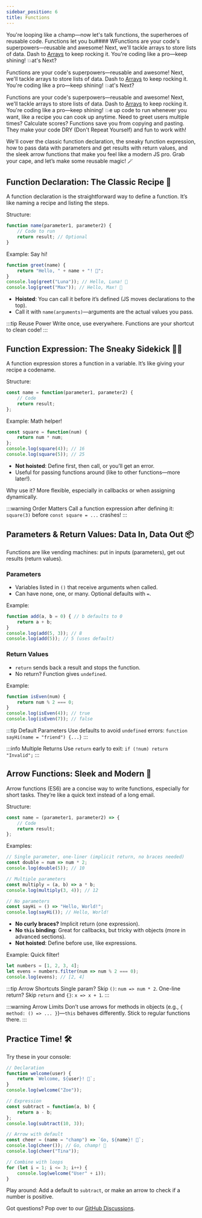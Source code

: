 ```yaml
---
sidebar_position: 6
title: Functions
---
```



You're looping like a champ—now let's talk functions, the superheroes of reusable code. Functions let you bu#### WFunctions are your code's superpowers—reusable and awesome! Next, we'll tackle arrays to store lists of data. Dash to [Arrays](./arrays.md) to keep rocking it. You're coding like a pro—keep shining! 💥at's Next?

Functions are your code's superpowers—reusable and awesome! Next, we'll tackle arrays to store lists of data. Dash to [Arrays](./arrays.md) to keep rocking it. You're coding like a pro—keep shining! 💥at's Next?

Functions are your code's superpowers—reusable and awesome! Next, we'll tackle arrays to store lists of data. Dash to [Arrays](./arrays.md) to keep rocking it. You're coding like a pro—keep shining! 💥e up code to run whenever you want, like a recipe you can cook up anytime. Need to greet users multiple times? Calculate scores? Functions save you from copying and pasting. They make your code DRY (Don't Repeat Yourself) and fun to work with!

We'll cover the classic function declaration, the sneaky function expression, how to pass data with parameters and get results with return values, and the sleek arrow functions that make you feel like a modern JS pro. Grab your cape, and let’s make some reusable magic! 🪄

## Function Declaration: The Classic Recipe 🍳

A function declaration is the straightforward way to define a function. It’s like naming a recipe and listing the steps.

Structure:

```javascript
function name(parameter1, parameter2) {
    // Code to run
    return result; // Optional
}
```

Example: Say hi!

```javascript
function greet(name) {
    return "Hello, " + name + "! 👋";
}
console.log(greet("Luna")); // Hello, Luna! 👋
console.log(greet("Max")); // Hello, Max! 👋
```

- **Hoisted**: You can call it before it’s defined (JS moves declarations to the top).
- Call it with `name(arguments)`—arguments are the actual values you pass.

:::tip Reuse Power
Write once, use everywhere. Functions are your shortcut to clean code!
:::

## Function Expression: The Sneaky Sidekick 🕵️‍♂️

A function expression stores a function in a variable. It’s like giving your recipe a codename.

Structure:

```javascript
const name = function(parameter1, parameter2) {
    // Code
    return result;
};
```

Example: Math helper!

```javascript
const square = function(num) {
    return num * num;
};
console.log(square(4)); // 16
console.log(square(5)); // 25
```

- **Not hoisted**: Define first, then call, or you’ll get an error.
- Useful for passing functions around (like to other functions—more later!).

Why use it? More flexible, especially in callbacks or when assigning dynamically.

:::warning Order Matters
Call a function expression after defining it: `square(3)` before `const square = ...` crashes!
:::

## Parameters & Return Values: Data In, Data Out 📦

Functions are like vending machines: put in inputs (parameters), get out results (return values).

### Parameters

- Variables listed in `()` that receive arguments when called.
- Can have none, one, or many. Optional defaults with `=`.

Example:

```javascript
function add(a, b = 0) { // b defaults to 0
    return a + b;
}
console.log(add(5, 3)); // 8
console.log(add(5)); // 5 (uses default)
```

### Return Values

- `return` sends back a result and stops the function.
- No return? Function gives `undefined`.

Example:

```javascript
function isEven(num) {
    return num % 2 === 0;
}
console.log(isEven(4)); // true
console.log(isEven(7)); // false
```

:::tip Default Parameters
Use defaults to avoid `undefined` errors: `function sayHi(name = "friend") {...}`
:::

:::info Multiple Returns
Use `return` early to exit: `if (!num) return "Invalid";`
:::

## Arrow Functions: Sleek and Modern 🏹

Arrow functions (ES6) are a concise way to write functions, especially for short tasks. They’re like a quick text instead of a long email.

Structure:

```javascript
const name = (parameter1, parameter2) => {
    // Code
    return result;
};
```

Examples:

```javascript
// Single parameter, one-liner (implicit return, no braces needed)
const double = num => num * 2;
console.log(double(5)); // 10

// Multiple parameters
const multiply = (a, b) => a * b;
console.log(multiply(3, 4)); // 12

// No parameters
const sayHi = () => "Hello, World!";
console.log(sayHi()); // Hello, World!
```

- **No curly braces?** Implicit return (one expression).
- **No `this` binding**: Great for callbacks, but tricky with objects (more in advanced sections).
- **Not hoisted**: Define before use, like expressions.

Example: Quick filter!

```javascript
let numbers = [1, 2, 3, 4];
let evens = numbers.filter(num => num % 2 === 0);
console.log(evens); // [2, 4]
```

:::tip Arrow Shortcuts
Single param? Skip `()`: `num => num * 2`. One-line return? Skip `return` and `{}`: `x => x + 1`.
:::

:::warning Arrow Limits
Don’t use arrows for methods in objects (e.g., `{ method: () => ... }`)—`this` behaves differently. Stick to regular functions there.
:::

## Practice Time! 🛠️

Try these in your console:

```javascript
// Declaration
function welcome(user) {
    return `Welcome, ${user}! 🌟`;
}
console.log(welcome("Zoe"));

// Expression
const subtract = function(a, b) {
    return a - b;
};
console.log(subtract(10, 3));

// Arrow with default
const cheer = (name = "champ") => `Go, ${name}! 🎉`;
console.log(cheer()); // Go, champ! 🎉
console.log(cheer("Tina"));

// Combine with loops
for (let i = 1; i <= 3; i++) {
    console.log(welcome("User" + i));
}
```

Play around: Add a default to `subtract`, or make an arrow to check if a number is positive.

Got questions? Pop over to our [GitHub Discussions](https://github.com/sammy6378/reference/discussions).
